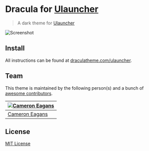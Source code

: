 # Dracula for [Ulauncher](https://ulauncher.io)

> A dark theme for [Ulauncher](https://ulauncher.io)

![Screenshot](https://user-images.githubusercontent.com/45463757/111071541-970bc000-8511-11eb-9b57-269d89fa013c.png)

## Install

All instructions can be found at [draculatheme.com/ulauncher](https://draculatheme.com/ulauncher).

## Team

This theme is maintained by the following person(s) and a bunch of [awesome contributors](https://github.com/dracula/ulaucher/graphs/contributors).

[![Cameron Eagans](https://avatars0.githubusercontent.com/u/101590?s=60&v=4)](https://github.com/thismat) |
--- |
[Cameron Eagans](https://github.com/cweagans) |

## License

[MIT License](./LICENSE)

